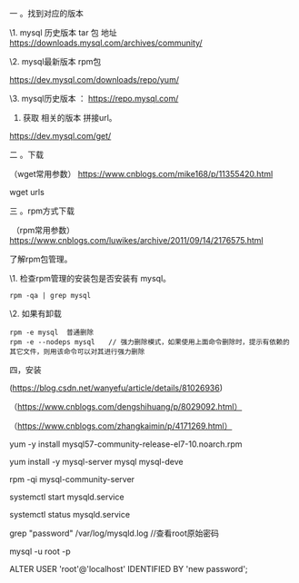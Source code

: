一 。找到对应的版本

\1.  mysql 历史版本 tar 包 地址 https://downloads.mysql.com/archives/community/ 

\2.  mysql最新版本  rpm包 

https://dev.mysql.com/downloads/repo/yum/ 

\3. mysql历史版本 ： https://repo.mysql.com/  

1. 获取 相关的版本 拼接url。

https://dev.mysql.com/get/

二 。下载

 （wget常用参数）	https://www.cnblogs.com/mike168/p/11355420.html

wget  urls

三 。rpm方式下载

​	（rpm常用参数） https://www.cnblogs.com/luwikes/archive/2011/09/14/2176575.html

了解rpm包管理。

\1. 检查rpm管理的安装包是否安装有 mysql。

```
rpm -qa | grep mysql
```

\2. 如果有卸载 

```
rpm -e mysql  普通删除
rpm -e --nodeps mysql　　// 强力删除模式，如果使用上面命令删除时，提示有依赖的其它文件，则用该命令可以对其进行强力删除
```

四，安装  

(https://blog.csdn.net/wanyefu/article/details/81026936)

（https://www.cnblogs.com/dengshihuang/p/8029092.html）

（https://www.cnblogs.com/zhangkaimin/p/4171269.html）

yum -y install mysql57-community-release-el7-10.noarch.rpm

yum install -y mysql-server mysql mysql-deve

rpm -qi mysql-community-server

systemctl start mysqld.service

systemctl status mysqld.service

grep "password" /var/log/mysqld.log //查看root原始密码

mysql -u root -p

ALTER USER 'root'@'localhost' IDENTIFIED BY 'new password';